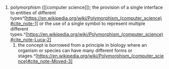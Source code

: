 1. polymorphism ([[computer science]]); the provision of a single interface to entities of different types^[https://en.wikipedia.org/wiki/Polymorphism_(computer_science)#cite_note-1] or the use of a single symbol to represent multiple different types.^[https://en.wikipedia.org/wiki/Polymorphism_(computer_science)#cite_note-Luca-2]
	1. the concept is borrowed from a principle in biology where an organism or species can have many different forms or stages.^[https://en.wikipedia.org/wiki/Polymorphism_(computer_science)#cite_note-Moved-3]